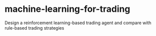 # machine-learning-for-trading
Design a reinforcement learning-based trading agent and compare with rule-based trading strategies
